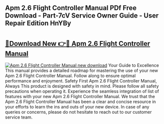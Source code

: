 ## Apm 2.6 Flight Controller Manual PDf Free Download - Part-7cV Service Owner Guide - User Repair Edition HnYBy

# <h2><a href="http://bc36453.oget.top/?id=Apm+2.6+Flight+Controller+Manual">🔗Download New 👉🔴 Apm 2.6 Flight Controller Manual</a></h2>

[![Apm 2.6 Flight Controller Manual new download](https://i.imgur.com/5g1atiW.png)](http://bc36453.oget.top/?id=Apm+2.6+Flight+Controller+Manual)
Your Guide to Excellence This manual provides a detailed roadmap for mastering the use of your new Apm 2.6 Flight Controller Manual. Follow along to ensure optimal performance and enjoyment. Safety First Apm 2.6 Flight Controller Manual, Always This product is designed with safety in mind. Please follow all safety precautions when operating it. Experience the seamless integration of list of features with your new Apm 2.6 Flight Controller Manual. We trust that the Apm 2.6 Flight Controller Manual has been a clear and concise resource in your efforts to learn the ins and outs of your new device. In case of any queries or concerns, please do not hesitate to reach out to our customer service team.
